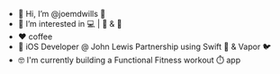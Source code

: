 - :raised_hands: Hi, I’m @joemdwills :wave:
- 👀 I’m interested in :computer: | :muscle: & :blue_book:
- ❤️ coffee
- :briefcase: iOS Developer @ John Lewis Partnership using Swift 🦅 & Vapor 🐦
- :nerd_face: I'm currently building a Functional Fitness workout ⏱️ app

<!---
joemdwills/joemdwills is a ✨ special ✨ repository because its `README.md` (this file) appears on your GitHub profile.
You can click the Preview link to take a look at your changes.
--->
